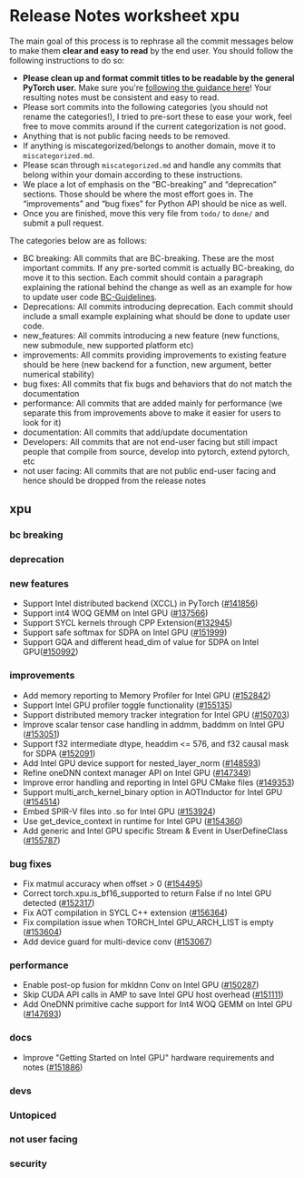 
# Release Notes worksheet xpu

The main goal of this process is to rephrase all the commit messages below to make them **clear and easy to read** by the end user. You should follow the following instructions to do so:

* **Please clean up and format commit titles to be readable by the general PyTorch user.** Make sure you're [following the guidance here](https://docs.google.com/document/d/14OmgGBr1w6gl1VO47GGGdwrIaUNr92DFhQbY_NEk8mQ/edit)! Your resulting notes must be consistent and easy to read.
* Please sort commits into the following categories (you should not rename the categories!), I tried to pre-sort these to ease your work, feel free to move commits around if the current categorization is not good.
* Anything that is not public facing needs to be removed.
* If anything is miscategorized/belongs to another domain, move it to `miscategorized.md`.
* Please scan through `miscategorized.md` and handle any commits that belong within your domain according to these instructions.
* We place a lot of emphasis on the “BC-breaking” and “deprecation” sections. Those should be where the most effort goes in. The “improvements” and “bug fixes” for Python API should be nice as well.
* Once you are finished, move this very file from `todo/` to `done/` and submit a pull request.

The categories below are as follows:

* BC breaking: All commits that are BC-breaking. These are the most important commits. If any pre-sorted commit is actually BC-breaking, do move it to this section. Each commit should contain a paragraph explaining the rational behind the change as well as an example for how to update user code [BC-Guidelines](https://docs.google.com/document/d/14OmgGBr1w6gl1VO47GGGdwrIaUNr92DFhQbY_NEk8mQ/edit#heading=h.a9htwgvvec1m).
* Deprecations: All commits introducing deprecation. Each commit should include a small example explaining what should be done to update user code.
* new_features: All commits introducing a new feature (new functions, new submodule, new supported platform etc)
* improvements: All commits providing improvements to existing feature should be here (new backend for a function, new argument, better numerical stability)
* bug fixes: All commits that fix bugs and behaviors that do not match the documentation
* performance: All commits that are added mainly for performance (we separate this from improvements above to make it easier for users to look for it)
* documentation: All commits that add/update documentation
* Developers: All commits that are not end-user facing but still impact people that compile from source, develop into pytorch, extend pytorch, etc
* not user facing: All commits that are not public end-user facing and hence should be dropped from the release notes

## xpu
### bc breaking
### deprecation
### new features
- Support Intel distributed backend (XCCL) in PyTorch ([#141856](https://github.com/pytorch/pytorch/pull/141856))
- Support int4 WOQ GEMM on Intel GPU ([#137566](https://github.com/pytorch/pytorch/pull/137566))
- Support SYCL kernels through CPP Extension([#132945](https://github.com/pytorch/pytorch/pull/132945))
- Support safe softmax for SDPA on Intel GPU ([#151999](https://github.com/pytorch/pytorch/pull/151999))
- Support GQA and different head_dim of value for SDPA on Intel GPU([#150992](https://github.com/pytorch/pytorch/pull/150992))

### improvements
- Add memory reporting to Memory Profiler for Intel GPU ([#152842](https://github.com/pytorch/pytorch/pull/152842))
- Support Intel GPU profiler toggle functionality ([#155135](https://github.com/pytorch/pytorch/pull/155135))
- Support distributed memory tracker integration for Intel GPU ([#150703](https://github.com/pytorch/pytorch/pull/150703))
- Improve scalar tensor case handling in addmm, baddmm on Intel GPU ([#153051](https://github.com/pytorch/pytorch/pull/153051))
- Support f32 intermediate dtype, headdim <= 576, and f32 causal mask for SDPA ([#152091](https://github.com/pytorch/pytorch/pull/152091))
- Add Intel GPU device support for nested_layer_norm ([#148593](https://github.com/pytorch/pytorch/pull/148593))
- Refine oneDNN context manager API on Intel GPU ([#147349](https://github.com/pytorch/pytorch/pull/147349))
- Improve error handling and reporting in Intel GPU CMake files ([#149353](https://github.com/pytorch/pytorch/pull/149353))
- Support multi_arch_kernel_binary option in AOTInductor for Intel GPU ([#154514](https://github.com/pytorch/pytorch/pull/154514))
- Embed SPIR-V files into .so for Intel GPU ([#153924](https://github.com/pytorch/pytorch/pull/153924))
- Use get_device_context in runtime for Intel GPU ([#154360](https://github.com/pytorch/pytorch/pull/154360))
- Add generic and Intel GPU specific Stream & Event in UserDefineClass ([#155787](https://github.com/pytorch/pytorch/pull/155787))

### bug fixes
- Fix matmul accuracy when offset > 0 ([#154495](https://github.com/pytorch/pytorch/pull/154495))
- Correct torch.xpu.is_bf16_supported to return False if no Intel GPU detected ([#152317](https://github.com/pytorch/pytorch/pull/152317))
- Fix AOT compilation in SYCL C++ extension ([#156364](https://github.com/pytorch/pytorch/pull/156364))
- Fix compilation issue when TORCH_Intel GPU_ARCH_LIST is empty ([#153604](https://github.com/pytorch/pytorch/pull/153604))
- Add device guard for multi-device conv ([#153067](https://github.com/pytorch/pytorch/pull/153067))

### performance
- Enable post-op fusion for mkldnn Conv on Intel GPU ([#150287](https://github.com/pytorch/pytorch/pull/150287))
- Skip CUDA API calls in AMP to save Intel GPU host overhead ([#151111](https://github.com/pytorch/pytorch/pull/151111))
- Add OneDNN primitive cache support for Int4 WOQ GEMM on Intel GPU ([#147693](https://github.com/pytorch/pytorch/pull/147693))


### docs
- Improve "Getting Started on Intel GPU" hardware requirements and notes ([#151886](https://github.com/pytorch/pytorch/pull/151886))

### devs
### Untopiced
### not user facing
### security
